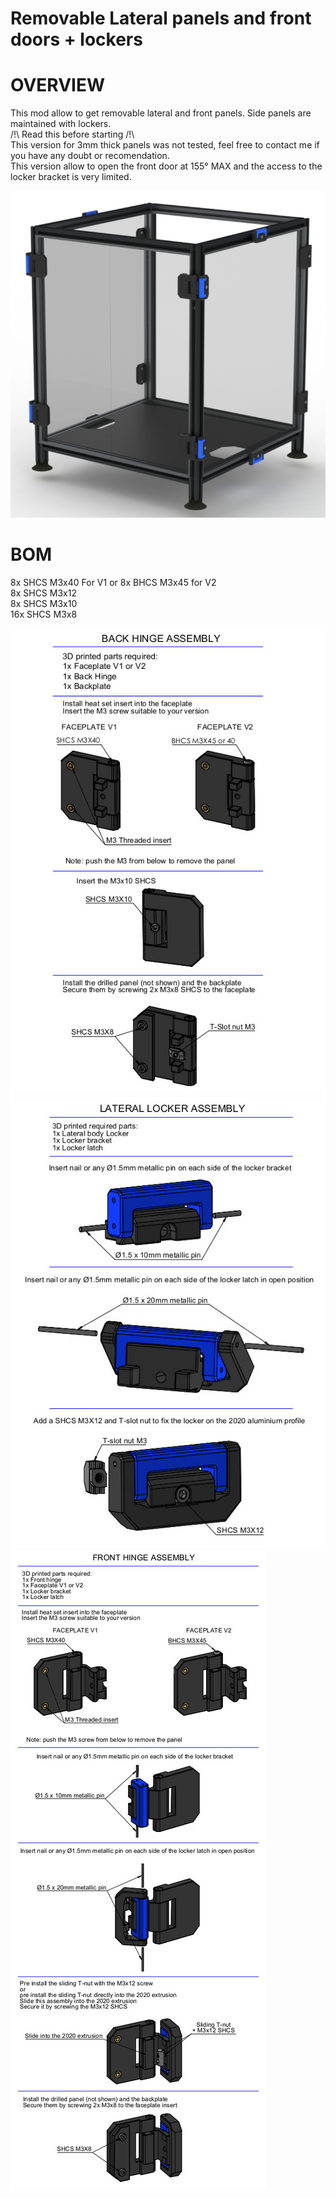 # Removable Lateral panels and front doors + lockers 
# OVERVIEW
This mod allow to get removable lateral and front panels. Side panels are maintained with lockers.  
/!\ Read this before starting /!\  
This version for 3mm thick panels was not tested, feel free to contact me if you have any doubt or recomendation.  
This version allow to open the front door at 155° MAX and the access to the locker bracket is very limited.  

![Enclosure](Images/Enclosure.jpg)

# BOM
8x SHCS M3x40 For V1 or 8x BHCS M3x45 for V2  
8x SHCS M3x12  
8x SHCS M3x10  
16x SHCS M3x8  

![Back Hinge Assembly 3mm](Images/Back_Hinge_Assembly_3mm.jpg)
![Lateral_locker_Assembly_3mm](Images/Lateral_locker_Assembly_3mm.jpg)
![Front_Hinge_Assembly_3mm](Images/Front_Hinge_Assembly_3mm.jpg)
